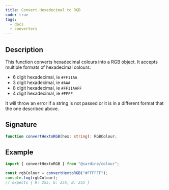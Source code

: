 ```yaml
---
title: Convert Hexadecimal to RGB
code: true
tags:
  - docs
  - converters
---
```


## Description

This function converts hexadecimal colours into a RGB object.
It accepts multiple formats of hexadecimal colours:

- 6 digit hexadecimal, ie `#FF11AA`
- 3 digit hexadecimal, ie `#AAA`
- 8 digit hexadecimal, ie `#FF11AAFF`
- 4 digit hexadecimal, ie `#FFFF`

It will throw an error if a string is not passed or it is in a different format that the one described above.

## Signature

```typescript
function convertHextoRGB(hex: string): RGBColour;
```

## Example

```javascript
import { convertHextoRGB } from "@sardine/colour";

const rgbColour = convertHextoRGB("#FFFFFF");
console.log(rgbColour);
// expects { R: 255, G: 255, B: 255 }
```
